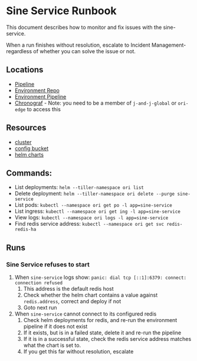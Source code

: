 # Sine Service Runbook

This document describes how to monitor and fix issues with the sine-service.

When a run finishes without resolution, escalate to Incident Management- regardless of whether you can solve the issue or not.

## Locations

 * [Pipeline](https://circleci.com/gh/jspc/sine-service)
 * [Environment Repo](https://github.com/jspc/ori-env)
 * [Environment Pipeline](https://circleci.com/gh/jspc/ori-env)
 * [Chronograf](https://monitoring.ori.jspc.pw)  - Note: you need to be a member of `j-and-j-global` or `ori-edge` to access this

## Resources

 * [cluster](https://cloud.digitalocean.com/kubernetes/clusters/58e79fde-053c-4067-a644-ce4c09581696?i=401acb)
 * [config bucket](https://cloud.digitalocean.com/spaces/config-ori-jspc-pw?i=401acb)
 * [helm charts](https://cloud.digitalocean.com/spaces/charts-jspc-pw?i=401acb)

## Commands:

 * List deployments: `helm --tiller-namespace ori list`
 * Delete deployment: `helm --tiller-namespace ori delete --purge sine-service`
 * List pods: `kubectl --namespace ori get po -l app=sine-service`
 * List ingress: `kubectl --namespace ori get ing -l app=sine-service`
 * View logs: `kubectl --namespace ori logs -l app=sine-service`
 * Find redis service address: `kubectl --namespace ori get svc redis-redis-ha`

## Runs

### Sine Service refuses to start

1. When `sine-service` logs show: `panic: dial tcp [::1]:6379: connect: connection refused`
    1. This address is the default redis host
    1. Check whether the helm chart contains a value against `redis.address`, correct and deploy if not
    1. Goto next run
1. When `sine-service` cannot connect to its configured redis
    1. Check helm deployments for redis, and re-run the environment pipeline if it does not exist
    1. If it exists, but is in a failed state, delete it and re-run the pipeline
    1. If it is in a successful state, check the redis service address matches what the chart is set to.
    1. If you get this far without resolution, escalate
